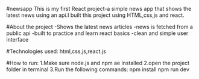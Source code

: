 #newsapp
This is my first React project-a simple news app that shows the latest news using an api.I built this project using HTML,css,js and react.

#About the project
-Shows the latest news articles
-news is fetched from a public api
-built to practice and learn react basics
-clean and simple user interface

#Technologies used:
html,css,js,react.js

#How to run:
1.Make sure node.js and npm ae installed
2.open the project folder in terminal
3.Run the following commands:
npm install
npm run dev
